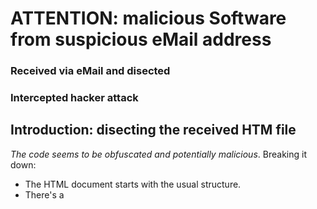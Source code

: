 # ATTENTION: malicious Software from suspicious eMail address

### Received via eMail and disected 
### Intercepted hacker attack

## Introduction: disecting the received HTM file

_The code seems to be obfuscated and potentially malicious_. Breaking it down:
- The HTML document starts with the usual structure.
- There's a <script> element in the body of the document. Inside, it seems like _the script is decoding some base64 encoded strings and creating <script> elements dynamically_.
- The **atob()** function is used to decode base64 encoded strings.
- The script retrieves an attribute value from an element and decodes it using **atob()**. It then _constructs a <script> element_ with certain attributes _and appends it to the <head> element_.
- There's another similar operation performed in the script where it constructs another <script> element and appends it to the <head> element.

_Breakdown of the suspicious parts_:

* The **atob()** function _is commonly used to decode base64 encoded strings_. It's **often used by malicious actors to obfuscate their code and hide its true purpose**.
* The _dynamically created <script> elements are being appended to the <head> element_. This _allows the script to potentially execute arbitrary code retrieved from remote sources_.
* The presence of encoded strings and dynamically generated script elements suggests that this code may be attempting to load and execute additional scripts from remote servers. 
    * This is a common technique used in malicious scripts to evade detection and execute unauthorized actions on the user's browser.
* In summary, **without knowing the intent behind the decoded strings**, it's difficult to determine the exact purpose of this code. 
* The dynamic creation of script elements and the decoding of base64 encoded strings are **common techniques used in malicious scripts**. 
* It's advisable to avoid executing such code and to inspect and sanitize any HTML and JavaScript code received from untrusted sources.

##Analyzing the files after decoding the base64 strings and downloading all hidden calls

* Original HTM document contains personalized information, including my personal email address (ph@zinnia.holdings) and a URL **(https://sithchibb.com)[^1]**. 
    * The encoded string in the sti attribute (USER09022024UNIQUE0217020924202420240209170224) appears to be some form of unique identifier or token, which may have been generated for tracking or authentication purposes.

> **[^1] https://sithchibb.com** is a domain tagged as suspicious with a blank home page and a tiny error message at the top left. 

* The JavaScript code within the <script> tag dynamically loads two JavaScript files based on the decoded URL (sss_api):
    * The first JavaScript file is "js.js".
    * The second JavaScript file is "/socket.io/socket.io.js".

While the HTML document itself may not contain obvious malicious content, the presence of personalized information and the dynamic loading of JavaScript files could be indicative of a phishing attempt or a malicious script injection. ** It's important to exercise caution when dealing with such content, especially if it was received unexpectedly or from an unknown source **.

### Recommended actions:

**Do Not Execute the JavaScript**: Avoid running or executing the JavaScript code contained within the HTM document, especially if suspected it may be malicious.

**Scan for Malware**: Use reputable antivirus or antimalware software to scan the system for any potential threats or malicious files.

**Report Suspicious Activity**: If suspected that the HTM document or its contents are part of a _phishing attempt_ or _malicious activity_, report it (email provider. ISP) and consider notifying relevant security authorities (and organization's IT security team if applicable).

**Exercise Caution with Personal Information**: Be cautious about sharing personal information, such as your email address, especially in unsolicited communications or unknown contexts.

**Stay Informed**: Stay informed about common phishing techniques and best practices for cybersecurity to better protect yourself from potential threats in the future.

Staying vigilant and take appropriate precautions. Help mitigate the risks associated with suspicious or potentially malicious content.

